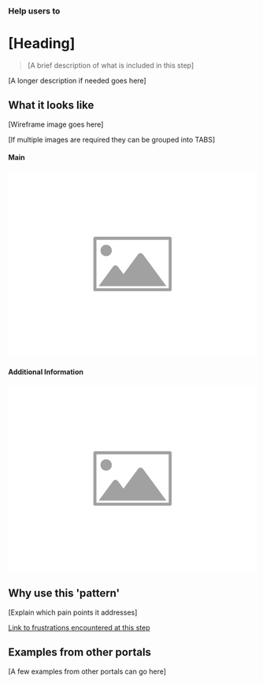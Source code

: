 ### Help users to
# [Heading]

> [A brief description of what is included in this step]

[A longer description if needed goes here]

## What it looks like

[Wireframe image goes here]

[If multiple images are required they can be grouped into TABS]

<!-- tabs:start -->

#### **Main**

![Explore - Home](../../_media/placeholder-image.png)

#### **Additional Information**

![Explore - Home](../../_media/placeholder-image.png)

<!-- tabs:end -->

## Why use this 'pattern'

[Explain which pain points it addresses]

[Link to frustrations encountered at this step](/main-content/introduction?id=_2-search-within-data-portal)

## Examples from other portals

[A few examples from other portals can go here]

